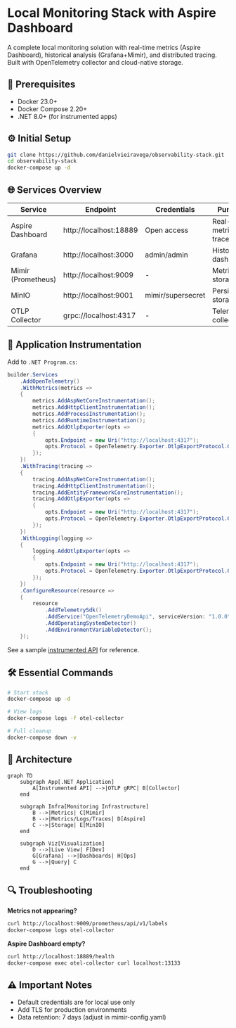 # Local Monitoring Stack with Aspire Dashboard

A complete local monitoring solution with real-time metrics (Aspire Dashboard), historical analysis (Grafana+Mimir), and distributed tracing. Built with OpenTelemetry collector and cloud-native storage.

## 🚀 Prerequisites
- Docker 23.0+
- Docker Compose 2.20+
- .NET 8.0+ (for instrumented apps)

## ⚙️ Initial Setup
```bash
git clone https://github.com/danielvieiravega/observability-stack.git
cd observability-stack
docker-compose up -d
```

## 🌐 Services Overview
| Service               | Endpoint                     | Credentials         | Purpose                      |
|-----------------------|------------------------------|---------------------|------------------------------|
| Aspire Dashboard      | http://localhost:18889       | Open access         | Real-time metrics & traces   |
| Grafana               | http://localhost:3000        | admin/admin         | Historical dashboards        |
| Mimir (Prometheus)    | http://localhost:9009        | -                   | Metrics storage              |
| MinIO                 | http://localhost:9001        | mimir/supersecret   | Persistent storage           |
| OTLP Collector        | grpc://localhost:4317        | -                   | Telemetry collection         |

## 🔧 Application Instrumentation
Add to `.NET Program.cs`:
```csharp
builder.Services
    .AddOpenTelemetry()
    .WithMetrics(metrics =>
    {
        metrics.AddAspNetCoreInstrumentation();
        metrics.AddHttpClientInstrumentation();
        metrics.AddProcessInstrumentation();
        metrics.AddRuntimeInstrumentation();
        metrics.AddOtlpExporter(opts =>
        {
            opts.Endpoint = new Uri("http://localhost:4317");
            opts.Protocol = OpenTelemetry.Exporter.OtlpExportProtocol.Grpc;
        });
    })
    .WithTracing(tracing =>
    {
        tracing.AddAspNetCoreInstrumentation();
        tracing.AddHttpClientInstrumentation();
        tracing.AddEntityFrameworkCoreInstrumentation();
        tracing.AddOtlpExporter(opts =>
        {
            opts.Endpoint = new Uri("http://localhost:4317");
            opts.Protocol = OpenTelemetry.Exporter.OtlpExportProtocol.Grpc;
        });
    })
    .WithLogging(logging =>
    {
        logging.AddOtlpExporter(opts =>
        {
            opts.Endpoint = new Uri("http://localhost:4317");
            opts.Protocol = OpenTelemetry.Exporter.OtlpExportProtocol.Grpc;
        });
    })
    .ConfigureResource(resource =>
    {
        resource
            .AddTelemetrySdk()
            .AddService("OpenTelemetryDemoApi", serviceVersion: "1.0.0")
            .AddOperatingSystemDetector()
            .AddEnvironmentVariableDetector();
    });
```

See a sample [instrumented API](https://github.com/danielvieiravega/OpenTelemetryDemo/blob/9e543fab46d7b9baa2c3f27682ef0c65b408085d/Program.cs#L16) for reference.


## 🛠️ Essential Commands
```bash
# Start stack
docker-compose up -d

# View logs
docker-compose logs -f otel-collector

# Full cleanup
docker-compose down -v
```

## 📐 Architecture
```mermaid
graph TD
    subgraph App[.NET Application]
        A[Instrumented API] -->|OTLP gRPC| B[Collector]
    end

    subgraph Infra[Monitoring Infrastructure]
        B -->|Metrics| C[Mimir]
        B -->|Metrics/Logs/Traces| D[Aspire]
        C -->|Storage| E[MinIO]
    end

    subgraph Viz[Visualization]
        D -->|Live View| F[Dev]
        G[Grafana] -->|Dashboards| H[Ops]
        G -->|Query| C
    end
```

## 🔍 Troubleshooting
**Metrics not appearing?**
```bash
curl http://localhost:9009/prometheus/api/v1/labels
docker-compose logs otel-collector
```

**Aspire Dashboard empty?**
```bash
curl http://localhost:18889/health
docker-compose exec otel-collector curl localhost:13133
```

## ⚠️ Important Notes
- Default credentials are for local use only
- Add TLS for production environments
- Data retention: 7 days (adjust in mimir-config.yaml)

